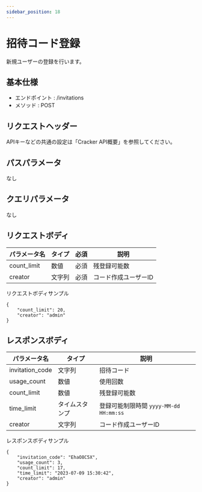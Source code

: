 ```yaml
---
sidebar_position: 18
---
```


# 招待コード登録
新規ユーザーの登録を行います。

## 基本仕様
- エンドポイント : /invitations
- メソッド : POST

## リクエストヘッダー
APIキーなどの共通の設定は「Cracker API概要」を参照してください。

## パスパラメータ
なし

## クエリパラメータ
なし

## リクエストボディ

|パラメータ名|タイプ|必須|説明|
|----|----|----|----|
|count_limit|数値|必須|残登録可能数|
|creator|文字列|必須|コード作成ユーザーID|

リクエストボディサンプル
```
{
    "count_limit": 20,
    "creator": "admin"
}
```

## レスポンスボディ

|パラメータ名|タイプ|説明|
|----|----|----|
|invitation_code|文字列|招待コード|
|usage_count|数値|使用回数|
|count_limit|数値|残登録可能数|
|time_limit|タイムスタンプ|登録可能制限時間 ``yyyy-MM-dd HH:mm:ss``|
|creator|文字列|コード作成ユーザーID|

レスポンスボディサンプル
```
{
    "invitation_code": "EhaO8C5X",
    "usage_count": 3,
    "count_limit": 17,
    "time_limit": "2023-07-09 15:30:42",
    "creator": "admin"
}
```
